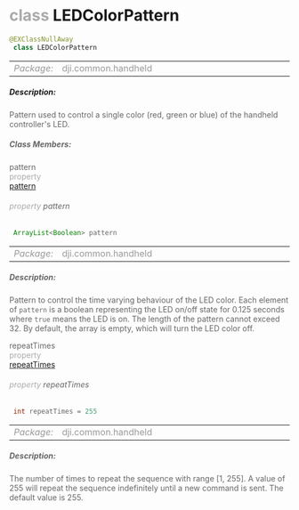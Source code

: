 <div class="article"><h1 ><font color="#AAA">class </font>LEDColorPattern</h1></div>

~~~java
@EXClassNullAway
 class LEDColorPattern 
~~~

<html><table class="table-supportedby"><tr valign="top"><td width=15%><font color="#999"><i>Package:</i></td><td width=85%><font color="#999">dji.common.handheld</td></tr></table></html>



##### Description:



<font color="#666">Pattern used to control a single color (red, green or blue) of the handheld controller's LED.



##### Class Members:

<div class="api-row" id="djihandheldcontroller_djihandheldcontrollerledcommand_djihandheldcontrollerledcolorpattern_pattern"><div class="api-col left">pattern</div><div class="api-col middle" style="color:#AAA">property</div><div class="api-col right"><a class="trigger" href="#djihandheldcontroller_djihandheldcontrollerledcommand_djihandheldcontrollerledcolorpattern_pattern_inline">pattern</a></div></div><div class="inline-doc" id="djihandheldcontroller_djihandheldcontrollerledcommand_djihandheldcontrollerledcolorpattern_pattern_inline"

><div class="article"><h6 ><font color="#AAA">property </font>pattern</h6></div>

~~~java
 ArrayList<Boolean> pattern
~~~

<html><table class="table-supportedby"><tr valign="top"><td width=15%><font color="#999"><i>Package:</i></td><td width=85%><font color="#999">dji.common.handheld</td></tr></table></html>



##### Description:



<font color="#666">Pattern to control the time varying behaviour of the LED color. Each element of <code>pattern</code> is a boolean  representing the LED on/off state for 0.125 seconds where <code>true</code> means the LED is on. The length of the pattern cannot exceed 32. By default, the array is empty, which will turn the LED color off.

</div>

<div class="api-row" id="djihandheldcontroller_djihandheldcontrollerledcommand_djihandheldcontrollerledcolorpattern_repeattimes"><div class="api-col left">repeatTimes</div><div class="api-col middle" style="color:#AAA">property</div><div class="api-col right"><a class="trigger" href="#djihandheldcontroller_djihandheldcontrollerledcommand_djihandheldcontrollerledcolorpattern_repeattimes_inline">repeatTimes</a></div></div><div class="inline-doc" id="djihandheldcontroller_djihandheldcontrollerledcommand_djihandheldcontrollerledcolorpattern_repeattimes_inline"

><div class="article"><h6 ><font color="#AAA">property </font>repeatTimes</h6></div>

~~~java
 int repeatTimes = 255
~~~

<html><table class="table-supportedby"><tr valign="top"><td width=15%><font color="#999"><i>Package:</i></td><td width=85%><font color="#999">dji.common.handheld</td></tr></table></html>



##### Description:



<font color="#666">The number of times to repeat the sequence with range [1, 255]. A value of 255 will repeat the sequence indefinitely until a new  command is sent. The default value is 255.

</div>


